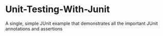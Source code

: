 # Unit-Testing-With-Junit
A single, simple JUnit example that demonstrates all the important JUnit annotations and assertions
